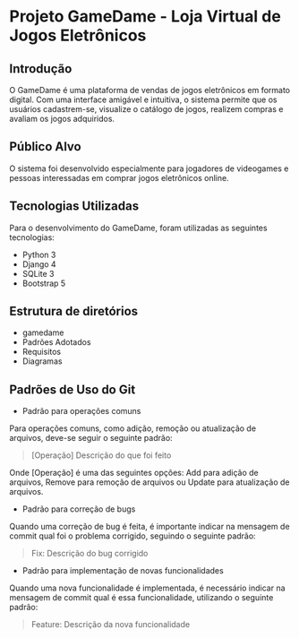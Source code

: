 # Projeto GameDame - Loja Virtual de Jogos Eletrônicos

## Introdução

O GameDame é uma plataforma de vendas de jogos eletrônicos em formato digital. Com uma interface amigável e intuitiva, o sistema permite que os usuários cadastrem-se, visualize o catálogo de jogos, realizem compras e avaliam os jogos adquiridos.

## Público Alvo

O sistema foi desenvolvido especialmente para jogadores de videogames e pessoas interessadas em comprar jogos eletrônicos online.

## Tecnologias Utilizadas

Para o desenvolvimento do GameDame, foram utilizadas as seguintes tecnologias:

- Python 3
- Django 4
- SQLite 3
- Bootstrap 5

## Estrutura de diretórios

- gamedame
- Padrões Adotados
- Requisitos
- Diagramas

## Padrões de Uso do Git

- Padrão para operações comuns

Para operações comuns, como adição, remoção ou atualização de arquivos, deve-se seguir o seguinte padrão:

> [Operação] Descrição do que foi feito

Onde [Operação] é uma das seguintes opções: Add para adição de arquivos, Remove para remoção de arquivos ou Update para atualização de arquivos. 

- Padrão para correção de bugs

Quando uma correção de bug é feita, é importante indicar na mensagem de commit qual foi o problema corrigido, seguindo o seguinte padrão:

> Fix: Descrição do bug corrigido

- Padrão para implementação de novas funcionalidades

Quando uma nova funcionalidade é implementada, é necessário indicar na mensagem de commit qual é essa funcionalidade, utilizando o seguinte padrão: 

> Feature: Descrição da nova funcionalidade

